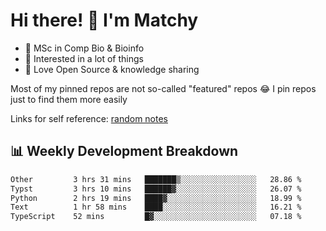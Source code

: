 # Hi there! 👋 I'm Matchy

- 🧬 MSc in Comp Bio & Bioinfo
- 🎈 Interested in a lot of things
- 💜 Love Open Source & knowledge sharing

Most of my pinned repos are not so-called "featured" repos 😂 I pin repos just to find them more easily

Links for self reference: [random notes](https://matchy233.github.io/random-notes)

## 📊 Weekly Development Breakdown

<!--START_SECTION:waka-->

```txt
Other         3 hrs 31 mins   ███████▒░░░░░░░░░░░░░░░░░   28.86 %
Typst         3 hrs 10 mins   ██████▓░░░░░░░░░░░░░░░░░░   26.07 %
Python        2 hrs 19 mins   ████▓░░░░░░░░░░░░░░░░░░░░   18.99 %
Text          1 hr 58 mins    ████░░░░░░░░░░░░░░░░░░░░░   16.21 %
TypeScript    52 mins         █▓░░░░░░░░░░░░░░░░░░░░░░░   07.18 %
```

<!--END_SECTION:waka-->
